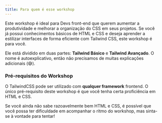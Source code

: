```yaml
---
title: Para quem é esse workshop
---
```


Este workshop é ideal para Devs front-end que querem aumentar a produtividade e melhorar a organização do CSS em seus projetos. Se você já possui conhecimentos básicos de HTML e CSS e deseja aprender a estilizar interfaces de forma eficiente com Tailwind CSS, este workshop é para você.

Ele está dividido em duas partes: **Tailwind Básico** e **Tailwind Avançado**. O nome é autoexplicativo, então não precisamos de muitas explicações adicionais (😅).

### Pré-requisitos do Workshop

O TailwindCSS pode ser utilizado com **qualquer framework** frontend. O único pré-requisito deste workshop é que você tenha certa proficiência em HTML e CSS.

Se você ainda não sabe razoavelmente bem HTML e CSS, é possível que você possa ter dificuldade em acompanhar o ritmo do workshop, mas sinta-se à vontade para tentar!

